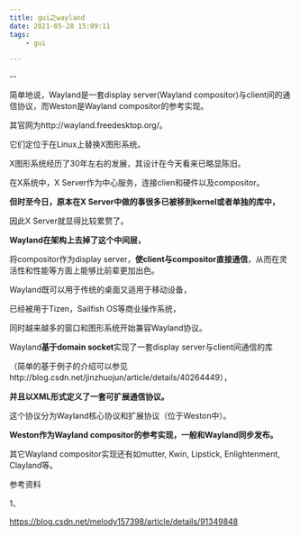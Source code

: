 ```yaml
---
title: gui之wayland
date: 2021-05-28 15:09:11
tags:
	- gui

---
```


--

简单地说，Wayland是一套display server(Wayland compositor)与client间的通信协议，而Weston是Wayland compositor的参考实现。

其官网为http://wayland.freedesktop.org/。

它们定位于在Linux上替换X图形系统。

X图形系统经历了30年左右的发展，其设计在今天看来已略显陈旧。

在X系统中，X Server作为中心服务，连接clien和硬件以及compositor。

**但时至今日，原本在X Server中做的事很多已被移到kernel或者单独的库中，**

因此X Server就显得比较累赘了。

**Wayland在架构上去掉了这个中间层，**

将compositor作为display server，**使client与compositor直接通信**，从而在灵活性和性能等方面上能够比前辈更加出色。



Wayland既可以用于传统的桌面又适用于移动设备，

已经被用于Tizen，Sailfish OS等商业操作系统，

同时越来越多的窗口和图形系统开始兼容Wayland协议。

Wayland**基于domain socket**实现了一套display server与client间通信的库

（简单的基于例子的介绍可以参见http://blog.csdn.net/jinzhuojun/article/details/40264449），

**并且以XML形式定义了一套可扩展通信协议。**

这个协议分为Wayland核心协议和扩展协议（位于Weston中）。

**Weston作为Wayland compositor的参考实现，一般和Wayland同步发布。**

其它Wayland compositor实现还有如mutter, Kwin, Lipstick, Enlightenment, Clayland等。





参考资料

1、

https://blog.csdn.net/melody157398/article/details/91349848